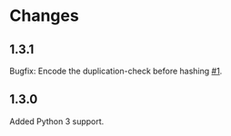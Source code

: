 # Changes

## 1.3.1

Bugfix: Encode the duplication-check before hashing [#1](https://github.com/danielquinn/django-markers/pull/1/).

## 1.3.0

Added Python 3 support.

